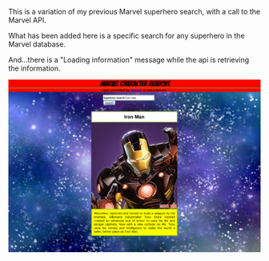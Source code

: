 This is a variation of my previous Marvel superhero search, with a call to the Marvel API.  

What has been added here is a specific search for any superhero in the Marvel database.

And...there is a "Loading information" message while the api is retrieving the information.

![alt-txt](marvel.jpg)
